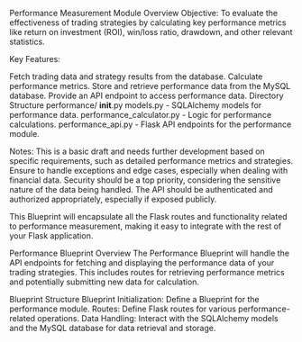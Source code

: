 Performance Measurement Module Overview
Objective: To evaluate the effectiveness of trading strategies by calculating key performance metrics like return on investment (ROI), win/loss ratio, drawdown, and other relevant statistics.

Key Features:

Fetch trading data and strategy results from the database.
Calculate performance metrics.
Store and retrieve performance data from the MySQL database.
Provide an API endpoint to access performance data.
Directory Structure
performance/
__init__.py
models.py - SQLAlchemy models for performance data.
performance_calculator.py - Logic for performance calculations.
performance_api.py - Flask API endpoints for the performance module.

Notes:
This is a basic draft and needs further development based on specific requirements, such as detailed performance metrics and strategies.
Ensure to handle exceptions and edge cases, especially when dealing with financial data.
Security should be a top priority, considering the sensitive nature of the data being handled.
The API should be authenticated and authorized appropriately, especially if exposed publicly.

This Blueprint will encapsulate all the Flask routes and functionality related to performance measurement, making it easy to integrate with the rest of your Flask application.

Performance Blueprint Overview
The Performance Blueprint will handle the API endpoints for fetching and displaying the performance data of your trading strategies. This includes routes for retrieving performance metrics and potentially submitting new data for calculation.

Blueprint Structure
Blueprint Initialization: Define a Blueprint for the performance module.
Routes: Define Flask routes for various performance-related operations.
Data Handling: Interact with the SQLAlchemy models and the MySQL database for data retrieval and storage.